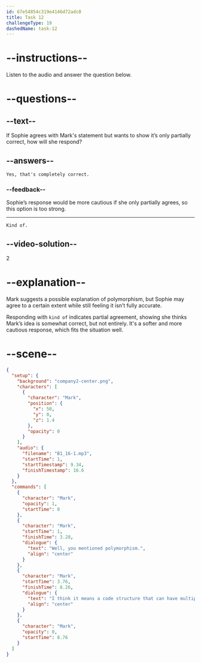 ```yaml
---
id: 67e54854c319e4146d72adc0
title: Task 12
challengeType: 19
dashedName: task-12
---
```


<!-- SPEAKING -->

<!-- (Audio) Mark: Well, you mentioned "polymorphism." I think it means a code structure that can have multiple shapes or forms. Is that right? -->

# --instructions--

Listen to the audio and answer the question below.

# --questions--

## --text--

If Sophie agrees with Mark's statement but wants to show it’s only partially correct, how will she respond?

## --answers--

`Yes, that's completely correct.`

### --feedback--

Sophie’s response would be more cautious if she only partially agrees, so this option is too strong.

---

`Kind of.`

## --video-solution--

2

# --explanation--

Mark suggests a possible explanation of polymorphism, but Sophie may agree to a certain extent while still feeling it isn’t fully accurate.

Responding with `kind of` indicates partial agreement, showing she thinks Mark’s idea is somewhat correct, but not entirely. It's a softer and more cautious response, which fits the situation well.

# --scene--

```json
{
  "setup": {
    "background": "company2-center.png",
    "characters": [
      {
        "character": "Mark",
        "position": {
          "x": 50,
          "y": 0,
          "z": 1.4
        },
        "opacity": 0
      }
    ],
    "audio": {
      "filename": "B1_16-1.mp3",
      "startTime": 1,
      "startTimestamp": 9.34,
      "finishTimestamp": 16.6
    }
  },
  "commands": [
    {
      "character": "Mark",
      "opacity": 1,
      "startTime": 0
    },
    {
      "character": "Mark",
      "startTime": 1,
      "finishTime": 3.28,
      "dialogue": {
        "text": "Well, you mentioned polymorphism.",
        "align": "center"
      }
    },
    {
      "character": "Mark",
      "startTime": 3.76,
      "finishTime": 8.26,
      "dialogue": {
        "text": "I think it means a code structure that can have multiple shapes or forms. Is that right?",
        "align": "center"
      }
    },
    {
      "character": "Mark",
      "opacity": 0,
      "startTime": 8.76
    }
  ]
}
```
